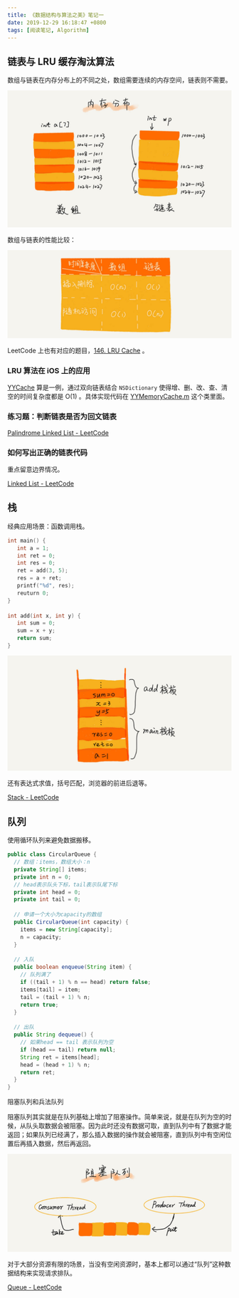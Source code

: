 ```yaml
---
title: 《数据结构与算法之美》笔记一
date: 2019-12-29 16:18:47 +0800
tags: [阅读笔记, Algorithm]
---
```


## 链表与 LRU 缓存淘汰算法
数组与链表在内存分布上的不同之处，数组需要连续的内存空间，链表则不需要。

![d5d5bee4be28326ba3c28373808a62cd](../media/d5d5bee4be28326ba3c28373808a62cd.jpg)


数组与链表的性能比较：

![4f63e92598ec2551069a0eef69db7168](../media/4f63e92598ec2551069a0eef69db7168.jpg)


LeetCode 上也有对应的题目，[146. LRU Cache](https://leetcode.com/problems/lru-cache/) 。

### LRU 算法在 iOS 上的应用
[YYCache](https://github.com/ibireme/YYCache) 算是一例，通过双向链表结合 `NSDictionary` 使得增、删、改、查、清空的时间复杂度都是 O(1) 。具体实现代码在 [YYMemoryCache.m](https://github.com/ibireme/YYCache/blob/master/YYCache/YYMemoryCache.m) 这个类里面。

### 练习题：判断链表是否为回文链表
[Palindrome Linked List - LeetCode](https://leetcode.com/problems/palindrome-linked-list/)

### 如何写出正确的链表代码
重点留意边界情况。

[Linked List - LeetCode](https://leetcode.com/tag/linked-list/) 

## 栈
经典应用场景：函数调用栈。

```c
int main() {
   int a = 1; 
   int ret = 0;
   int res = 0;
   ret = add(3, 5);
   res = a + ret;
   printf("%d", res);
   reuturn 0;
}

int add(int x, int y) {
   int sum = 0;
   sum = x + y;
   return sum;
}
```

![17b6c6711e8d60b61d65fb0df5559a1](../media/17b6c6711e8d60b61d65fb0df5559a1c.jpg)


还有表达式求值，括号匹配，浏览器的前进后退等。

[Stack - LeetCode](https://leetcode.com/tag/stack/)

## 队列
使用循环队列来避免数据搬移。

```java
public class CircularQueue {
  // 数组：items，数组大小：n
  private String[] items;
  private int n = 0;
  // head表示队头下标，tail表示队尾下标
  private int head = 0;
  private int tail = 0;

  // 申请一个大小为capacity的数组
  public CircularQueue(int capacity) {
    items = new String[capacity];
    n = capacity;
  }

  // 入队
  public boolean enqueue(String item) {
    // 队列满了
    if ((tail + 1) % n == head) return false;
    items[tail] = item;
    tail = (tail + 1) % n;
    return true;
  }

  // 出队
  public String dequeue() {
    // 如果head == tail 表示队列为空
    if (head == tail) return null;
    String ret = items[head];
    head = (head + 1) % n;
    return ret;
  }
}
```

阻塞队列和兵法队列

阻塞队列其实就是在队列基础上增加了阻塞操作。简单来说，就是在队列为空的时候，从队头取数据会被阻塞。因为此时还没有数据可取，直到队列中有了数据才能返回；如果队列已经满了，那么插入数据的操作就会被阻塞，直到队列中有空闲位置后再插入数据，然后再返回。

![5ef3326181907dea0964f612890185eb](../media/5ef3326181907dea0964f612890185eb.jpg)


对于大部分资源有限的场景，当没有空闲资源时，基本上都可以通过“队列”这种数据结构来实现请求排队。

[Queue - LeetCode](https://leetcode.com/tag/queue/)



